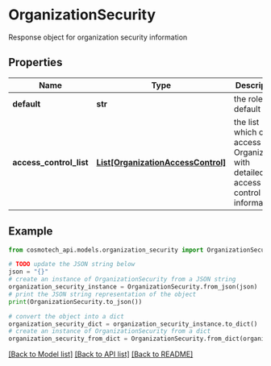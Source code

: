 # OrganizationSecurity

Response object for organization security information

## Properties

Name | Type | Description | Notes
------------ | ------------- | ------------- | -------------
**default** | **str** | the role by default | 
**access_control_list** | [**List[OrganizationAccessControl]**](OrganizationAccessControl.md) | the list which can access this Organization with detailed access control information | 

## Example

```python
from cosmotech_api.models.organization_security import OrganizationSecurity

# TODO update the JSON string below
json = "{}"
# create an instance of OrganizationSecurity from a JSON string
organization_security_instance = OrganizationSecurity.from_json(json)
# print the JSON string representation of the object
print(OrganizationSecurity.to_json())

# convert the object into a dict
organization_security_dict = organization_security_instance.to_dict()
# create an instance of OrganizationSecurity from a dict
organization_security_from_dict = OrganizationSecurity.from_dict(organization_security_dict)
```
[[Back to Model list]](../README.md#documentation-for-models) [[Back to API list]](../README.md#documentation-for-api-endpoints) [[Back to README]](../README.md)


